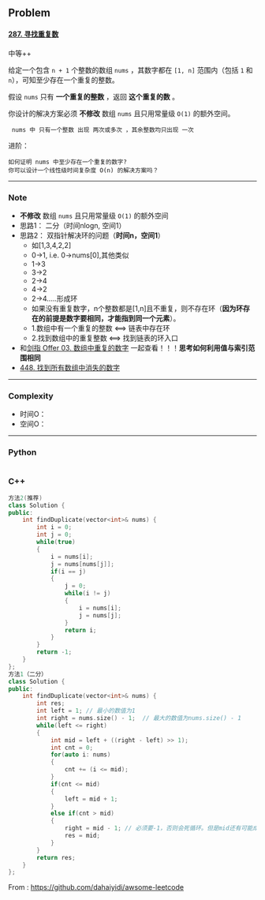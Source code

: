 ## Problem

#### [287. 寻找重复数](https://leetcode-cn.com/problems/find-the-duplicate-number/)

中等++

给定一个包含 `n + 1` 个整数的数组 `nums` ，其数字都在 `[1, n]` 范围内（包括 `1` 和 `n`），可知至少存在一个重复的整数。

假设 `nums` 只有 **一个重复的整数** ，返回 **这个重复的数** 。

你设计的解决方案必须 **不修改** 数组 `nums` 且只用常量级 `O(1)` 的额外空间。

     nums 中 只有一个整数 出现 两次或多次 ，其余整数均只出现 一次


进阶：

    如何证明 nums 中至少存在一个重复的数字?
    你可以设计一个线性级时间复杂度 O(n) 的解决方案吗？



------

### Note

- **不修改** 数组 `nums` 且只用常量级 `O(1)` 的额外空间
- 思路1： 二分（时间nlogn, 空间1）
- 思路2： 双指针解决环的问题（**时间n，空间1**）
  - 如[1,3,4,2,2]
  - 0->1, i.e. 0->nums[0],其他类似
  - 1->3
  - 3->2
  - 2->4
  - 4->2
  - 2->4.....形成环
  - 如果没有重复数字，n个整数都是[1,n]且不重复，则不存在环（**因为环存在的前提是数字要相同，才能指到同一个元素**）。
  - 1.数组中有一个重复的整数 <==> 链表中存在环
  -  2.找到数组中的重复整数 <==> 找到链表的环入口
- 和[剑指 Offer 03. 数组中重复的数字](https://leetcode.cn/problems/shu-zu-zhong-zhong-fu-de-shu-zi-lcof/) 一起查看！！！**思考如何利用值与索引范围相同**
- [448. 找到所有数组中消失的数字](https://leetcode.cn/problems/find-all-numbers-disappeared-in-an-array/)


------

### Complexity

- 时间O：
- 空间O：

------

### Python

```python

```

### C++

```C++
方法2(推荐)
class Solution {
public:
    int findDuplicate(vector<int>& nums) {
        int i = 0;
        int j = 0;
        while(true)
        {
            i = nums[i];
            j = nums[nums[j]];
            if(i == j)
            {
                j = 0;
                while(i != j)
                {
                    i = nums[i];
                    j = nums[j];
                }
                return i;
            }
        }
        return -1;
    }
};
方法1（二分）
class Solution {
public:
    int findDuplicate(vector<int>& nums) {
        int res;
        int left = 1; // 最小的数值为1
        int right = nums.size() - 1;  // 最大的数值为nums.size() - 1
        while(left <= right)
        {
            int mid = left + ((right - left) >> 1);
            int cnt = 0;
            for(auto i: nums)
            {
                cnt += (i <= mid);
            }
            if(cnt <= mid)
            {
                left = mid + 1;
            }
            else if(cnt > mid)
            {
                right = mid - 1; // 必须要-1，否则会死循环。但是mid还有可能成为最终的输出怎么办？那就不停地刷新res
                res = mid;
            }
        }
        return res;
    }
};
```



From : https://github.com/dahaiyidi/awsome-leetcode
